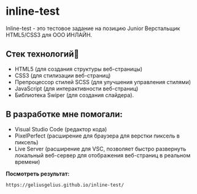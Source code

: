 ﻿# inline-test

 Inline-test - это тестовое задание на позицию Junior Верстальщик HTML5/CSS3 для ООО ИНЛАЙН.

## Стек технологий🔧

  - HTML5 (для создания структуры веб-страницы)
  - CSS3 (для стилизации веб-страниц)
  - Препроцессор стилей SCSS (для улучшения управления стилями)
  - JavaScript (для интерактивности веб-страниц)
  - Библиотека Swiper (для создания слайдера).

## В разработке мне помогали:
  - Visual Studio Code (редактор кода)
  - PixelPerfect (расширение для браузера для верстки пиксель в пиксель)
  - Live Server (расширение для VSC, позволяет быстро развернуть локальный веб-сервер для отображения веб-страниц в реальном времени)



**Посмотреть результат:**
   
    https://geliusgelius.github.io/inline-test/
  

